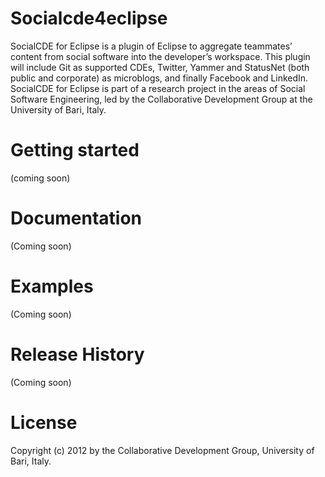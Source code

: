 Socialcde4eclipse
=================

SocialCDE for Eclipse  is a plugin of Eclipse to aggregate teammates’ content from social software into the developer’s workspace.
This plugin will include Git as supported CDEs, Twitter, Yammer and StatusNet (both public and corporate) as microblogs, and finally Facebook and LinkedIn. 
SocialCDE for Eclipse is part of a research project in the areas of Social Software Engineering, led by the Collaborative Development Group at the University of Bari, Italy.

# Getting started
(coming soon)

# Documentation
(Coming soon)
# Examples
(Coming soon)
# Release History
(Coming soon)
# License
Copyright (c) 2012 by the Collaborative Development Group, University of Bari, Italy.